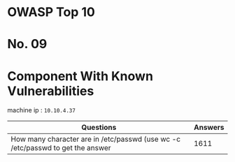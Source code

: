 # OWASP Top 10
# No. 09
# Component With Known Vulnerabilities

machine ip : `10.10.4.37`


| Questions | Answers |
|-----------|---------|
| How many character are in /etc/passwd (use wc -c /etc/passwd to get the answer | 1611 |
